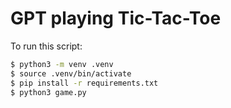 # GPT playing Tic-Tac-Toe

To run this script:

```bash
$ python3 -m venv .venv
$ source .venv/bin/activate
$ pip install -r requirements.txt
$ python3 game.py
```
